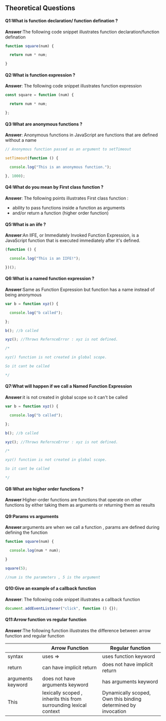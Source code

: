 ## Theoretical Questions

#### Q1:What is function declaration/ function defination ? 

**Answer**:The following code snippet illustrates function declaration/function defination 

```javascript
function square(num) {

  return num * num;

}
```

#### Q2:What is function expression ?

**Answer**: The following code snippet illustrates function expression 

```javascript
const square = function (num) {

  return num * num;

};
```

#### Q3:What are anonymous functions ? 

**Answer**: Anonymous functions in JavaScript are functions that are defined without a name

```javascript
// Anonymous function passed as an argument to setTimeout

setTimeout(function () {

  console.log("This is an anonymous function.");

}, 1000);
```

#### Q4:What do you mean by First class function ? 

**Answer**: The following points illustrates First class function : 

- ability to pass functions inside a function as arguments
- and/or return a function (higher order function)

#### Q5:What is an iife ? 

**Answer**:An IIFE, or Immediately Invoked Function Expression, is a JavaScript function that is executed immediately after it's defined.

```javascript
(function () {

  console.log("This is an IIFE!");

})();
```

#### Q6:What is a named function expression ? 

**Answer**:Same as Function Expression but function has a name instead of being anonymous 

```javascript
var b = function xyz() {

  console.log("b called");

};

b(); //b called

xyz(); //Throws RefernceError : xyz is not defined.

/*

xyz() function is not created in global scope.

So it cant be called

*/
```

#### Q7:What will happen if we call a Named Function Expression

**Answer**:it is not created in global scope so it can't be called 

```javascript
var b = function xyz() {

  console.log("b called");

};

b(); //b called

xyz(); //Throws RefernceError : xyz is not defined.

/*

xyz() function is not created in global scope.

So it cant be called

*/
```

#### Q8:What are higher order functions ?

**Answer**:Higher-order functions are functions that operate on other functions by either taking them as arguments or returning them as results

#### Q9:Params vs arguments 

**Answer**:arguments are when we call a function , params are defined during defining the function 

```javascript
function square(num) {

  console.log(num * num);

}

square(5);

//num is the parameters , 5 is the argument
```

#### Q10:Give an example of a callback function 

**Answer**: The following code snippet illustrates a callback function

```javascript
document.addEventListener("click", function () {});
```

#### Q11:Arrow function vs regular function

**Answer**:The following function illustrates the difference between arrow function and regular function

|                   | Arrow Function                                               | Regular function                                             |
| ----------------- | ------------------------------------------------------------ | ------------------------------------------------------------ |
| syntax            | uses ⇒                                                       | uses function keyword                                        |
| return            | can have implicit return                                     | does not have implicit return                                |
| arguments keyword | does not have arguments keyword                              | has arguments keyword                                        |
| This              | Iexically scoped , inherits this from surrounding lexical context | Dynamically scoped, Own this binding determined by invocation |

